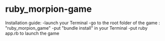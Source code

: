 # ruby_morpion-game

Installation guide:
-launch your Terminal
-go to the root folder of the game : "ruby_morpion_game"
-put "bundle install" in your Terminal
-put ruby app.rb to launch the game
